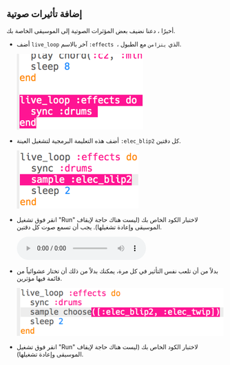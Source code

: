 ## إضافة تأثيرات صوتية

أخيرًا ، دعنا نضيف بعض المؤثرات الصوتية إلى الموسيقى الخاصة بك.

+ أضف ` live_loop ` آخر بالاسم `:effects `، الذي `يتزامن` مع الطبول.
    
    ![لقطة الشاشة](images/dj-effects-loop.png)

+ أضف هذه التعليمة البرمجية لتشغيل العينة `:elec_blip2` كل دقتين.
    
    ![لقطة الشاشة](images/dj-effects-sample.png)

+ انقر فوق تشغيل "Run" لاختبار الكود الخاص بك (ليست هناك حاجة لإيقاف الموسيقى وإعادة تشغيلها). يجب أن تسمع صوت كل دقتين.
    
    <div id="audio-preview" class="pdf-hidden">
      <audio controls preload> <source src="resources/noises.mp3" type="audio/mpeg"> Your browser does not support the <code>audio</code> element. </audio>
    </div>
+ بدلاً من أن تلعب نفس التأثير في كل مرة، يمكنك بدلاً من ذلك أن تختار عشوائياً من قائمة فيها مؤثرين.
    
    ![لقطة الشاشة](images/dj-effects-sample-choose.png)

+ انقر فوق تشغيل "Run" لاختبار الكود الخاص بك (ليست هناك حاجة لإيقاف الموسيقى وإعادة تشغيلها).
